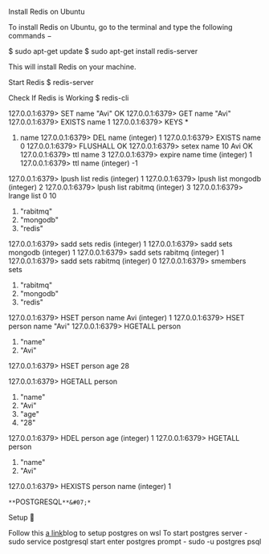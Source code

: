 Install Redis on Ubuntu

To install Redis on Ubuntu, go to the terminal and type the following commands −

$ sudo apt-get update 
$ sudo apt-get install redis-server

This will install Redis on your machine.

Start Redis
$ redis-server

Check If Redis is Working
$ redis-cli 



127.0.0.1:6379> SET name "Avi" 
OK
127.0.0.1:6379> GET name 
"Avi"
127.0.0.1:6379> EXISTS name 
1
127.0.0.1:6379> KEYS *
1) name
127.0.0.1:6379> DEL name 
(integer) 1
127.0.0.1:6379> EXISTS name 
0
127.0.0.1:6379> FLUSHALL
OK
127.0.0.1:6379> setex name 10 Avi
OK
127.0.0.1:6379> ttl name
3
127.0.0.1:6379> expire name time
(integer) 1
127.0.0.1:6379> ttl name
(integer) -1



127.0.0.1:6379> lpush list redis 
(integer) 1 
127.0.0.1:6379> lpush list mongodb 
(integer) 2 
127.0.0.1:6379> lpush list rabitmq 
(integer) 3 
127.0.0.1:6379> lrange list 0 10  

1) "rabitmq" 
2) "mongodb" 
3) "redis"


127.0.0.1:6379> sadd sets redis
(integer) 1 
127.0.0.1:6379> sadd sets mongodb 
(integer) 1 
127.0.0.1:6379> sadd sets rabitmq 
(integer) 1 
127.0.0.1:6379> sadd sets rabitmq 
(integer) 0 
127.0.0.1:6379> smembers sets  

1) "rabitmq" 
2) "mongodb" 
3) "redis" 



127.0.0.1:6379> HSET person name Avi
(integer) 1
127.0.0.1:6379> HSET person name
"Avi"
127.0.0.1:6379> HGETALL person
1) "name"
2) "Avi"

127.0.0.1:6379> HSET person age 28

127.0.0.1:6379> HGETALL person
1) "name"
2) "Avi"
3) "age"
4) "28"

127.0.0.1:6379> HDEL person age
(integer) 1
127.0.0.1:6379> HGETALL person
1) "name"
2) "Avi"

127.0.0.1:6379> HEXISTS person name
(integer) 1


`**`POSTGRESQL`**&#07;*`

Setup 🔨

Follow this [a link](https://kontext.tech/column/sql-databases/616/install-postgresql-on-wsl)blog to setup postgres on wsl
To start postgres server - sudo service postgresql start
enter postgres prompt - sudo -u postgres psql
